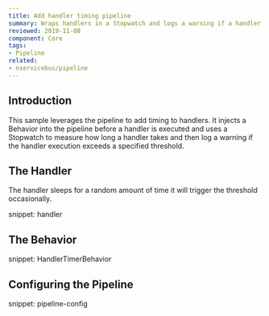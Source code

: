 ```yaml
---
title: Add handler timing pipeline
summary: Wraps handlers in a Stopwatch and logs a warning if a handler exceeds a given threshold.
reviewed: 2019-11-08
component: Core
tags:
- Pipeline
related:
- nservicebus/pipeline
---
```


## Introduction

This sample leverages the pipeline to add timing to handlers. It injects a Behavior into the pipeline before a handler is executed and uses a Stopwatch to measure how long a handler takes and then log a warning if the handler execution exceeds a specified threshold.


## The Handler

The handler sleeps for a random amount of time it will trigger the threshold occasionally.

snippet: handler


## The Behavior

snippet: HandlerTimerBehavior


## Configuring the Pipeline

snippet: pipeline-config
